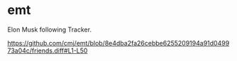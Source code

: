 # emt
Elon Musk following Tracker.

https://github.com/cmj/emt/blob/8e4dba2fa26cebbe6255209194a91d049973a04c/friends.diff#L1-L50
